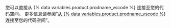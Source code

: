 您可以直接从 {% data variables.product.prodname_vscode %} 连接至您的代码空间。 更多信息请参阅“[从 {% data variables.product.prodname_vscode %}](/github/developing-online-with-codespaces/connecting-to-your-codespace-from-visual-studio-code) 连接至您的代码空间”。